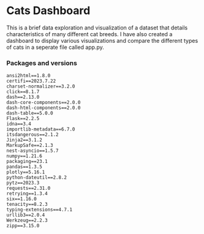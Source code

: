 # Cats Dashboard

This is a brief data exploration and visualization of a dataset that details characteristics of many different cat breeds. I have also created a dashboard to display various visualizations and compare the different types of cats in a seperate file called app.py.


### Packages and versions
```
ansi2html==1.8.0
certifi==2023.7.22
charset-normalizer==3.2.0
click==8.1.7
dash==2.13.0
dash-core-components==2.0.0
dash-html-components==2.0.0
dash-table==5.0.0
Flask==2.2.5
idna==3.4
importlib-metadata==6.7.0
itsdangerous==2.1.2
Jinja2==3.1.2
MarkupSafe==2.1.3
nest-asyncio==1.5.7
numpy==1.21.6
packaging==23.1
pandas==1.3.5
plotly==5.16.1
python-dateutil==2.8.2
pytz==2023.3
requests==2.31.0
retrying==1.3.4
six==1.16.0
tenacity==8.2.3
typing-extensions==4.7.1
urllib3==2.0.4
Werkzeug==2.2.3
zipp==3.15.0

```

```
